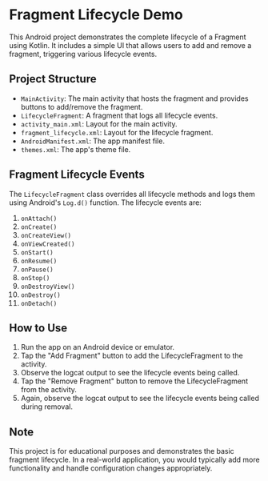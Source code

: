 # Fragment Lifecycle Demo

This Android project demonstrates the complete lifecycle of a Fragment using Kotlin. It includes a simple UI that allows users to add and remove a fragment, triggering various lifecycle events.

## Project Structure

- `MainActivity`: The main activity that hosts the fragment and provides buttons to add/remove the fragment.
- `LifecycleFragment`: A fragment that logs all lifecycle events.
- `activity_main.xml`: Layout for the main activity.
- `fragment_lifecycle.xml`: Layout for the lifecycle fragment.
- `AndroidManifest.xml`: The app manifest file.
- `themes.xml`: The app's theme file.

## Fragment Lifecycle Events

The `LifecycleFragment` class overrides all lifecycle methods and logs them using Android's `Log.d()` function. The lifecycle events are:

1. `onAttach()`
2. `onCreate()`
3. `onCreateView()`
4. `onViewCreated()`
5. `onStart()`
6. `onResume()`
7. `onPause()`
8. `onStop()`
9. `onDestroyView()`
10. `onDestroy()`
11. `onDetach()`

## How to Use

1. Run the app on an Android device or emulator.
2. Tap the "Add Fragment" button to add the LifecycleFragment to the activity.
3. Observe the logcat output to see the lifecycle events being called.
4. Tap the "Remove Fragment" button to remove the LifecycleFragment from the activity.
5. Again, observe the logcat output to see the lifecycle events being called during removal.

## Note

This project is for educational purposes and demonstrates the basic fragment lifecycle. In a real-world application, you would typically add more functionality and handle configuration changes appropriately.
